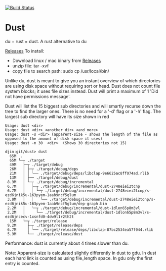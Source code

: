[![Build Status](https://travis-ci.org/bootandy/dust.svg?branch=master)](https://travis-ci.org/bootandy/dust)


# Dust
du + rust = dust. A rust alternative to du

[Releases](https://github.com/bootandy/dust/releases)
To install:
 * Download linux / mac binary from [Releases](https://github.com/bootandy/dust/releases)
 * unzip file: tar -xvf <file>
 * copy file to search path: sudo cp <file> /usr/local/bin/

Unlike du, dust is meant to give you an instant overview of which directories are using disk space without requiring sort or head. Dust does not count file system blocks; it uses file sizes instead. Dust will print a maximum of 1 'Did not have permissions message'.


Dust will list the 15 biggest sub directories and will smartly recurse down the tree to find the larger ones. There is no need for a '-d' flag or a '-h' flag. The largest sub directory will have its size shown in red

```
Usage: dust <dir>
Usage: dust <dir> <another_dir> <and_more>
Usage: dust -s <dir> (apparent-size - shows the length of the file as opposed to the amount of disk space it uses)
Usage: dust -n 30  <dir>  (Shows 30 directories not 15)
```


```
djin:git/dust> dust
  65M  .
  65M └─┬ ./target
  49M   ├─┬ ./target/debug
  26M   │ ├─┬ ./target/debug/deps
  21M   │ │ └── ./target/debug/deps/libclap-9e6625ac8ff074ad.rlib
  13M   │ ├── ./target/debug/dust
 8.9M   │ └─┬ ./target/debug/incremental
 6.7M   │   ├─┬ ./target/debug/incremental/dust-2748eiei2tcnp
 6.7M   │   │ └─┬ ./target/debug/incremental/dust-2748eiei2tcnp/s-ezd6jnik5u-163pyem-1aab9ncf5glum
 3.0M   │   │   └── ./target/debug/incremental/dust-2748eiei2tcnp/s-ezd6jnik5u-163pyem-1aab9ncf5glum/dep-graph.bin
 2.2M   │   └─┬ ./target/debug/incremental/dust-1dlon65p8m3vl
 2.2M   │     └── ./target/debug/incremental/dust-1dlon65p8m3vl/s-ezd6jncecv-1xsnfd0-4dw9l1r2th2t
  15M   └─┬ ./target/release
 9.2M     ├─┬ ./target/release/deps
 6.7M     │ └── ./target/release/deps/libclap-87bc2534ea57f044.rlib
 5.9M     └── ./target/release/dust
```
Performance: dust is currently about 4 times slower than du.

Note: Apparent-size is calculated slightly differently in dust to gdu. In dust each hard link is counted as using file_length space. In gdu only the first entry is counted.
